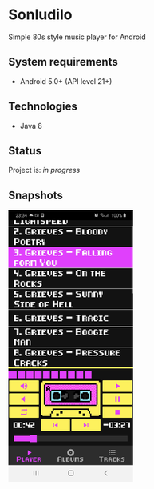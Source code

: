 # Sonludilo
Simple 80s style music player for Android


## System requirements
* Android 5.0+ (API level 21+)


## Technologies
* Java 8


## Status
Project is: _in progress_


## Snapshots
<img src="./snapshots/screen1.jpg" width="250">